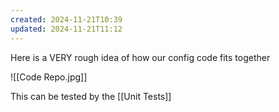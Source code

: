 ```yaml
---
created: 2024-11-21T10:39
updated: 2024-11-21T11:12
---
```

Here is a VERY rough idea of how our config code fits together

![[Code Repo.jpg]]

This can be tested by the [[Unit Tests]]
